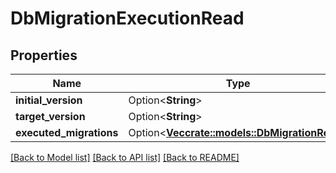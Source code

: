 # DbMigrationExecutionRead

## Properties

Name | Type | Description | Notes
------------ | ------------- | ------------- | -------------
**initial_version** | Option<**String**> |  | [optional]
**target_version** | Option<**String**> |  | [optional]
**executed_migrations** | Option<[**Vec<crate::models::DbMigrationRead>**](DbMigrationRead.md)> |  | [optional]

[[Back to Model list]](../README.md#documentation-for-models) [[Back to API list]](../README.md#documentation-for-api-endpoints) [[Back to README]](../README.md)


